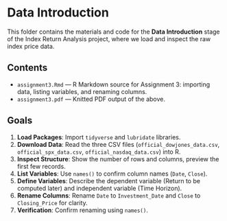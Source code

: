 # Data Introduction

This folder contains the materials and code for the **Data Introduction** stage of the Index Return Analysis project, where we load and inspect the raw index price data.

## Contents
- `assignment3.Rmd` — R Markdown source for Assignment 3: importing data, listing variables, and renaming columns.
- `assignment3.pdf` — Knitted PDF output of the above.

## Goals
1. **Load Packages**: Import `tidyverse` and `lubridate` libraries.  
2. **Download Data**: Read the three CSV files (`official_dowjones_data.csv`, `official_spx_data.csv`, `official_nasdaq_data.csv`) into R.  
3. **Inspect Structure**: Show the number of rows and columns, preview the first few records.  
4. **List Variables**: Use `names()` to confirm column names (`Date`, `Close`).  
5. **Define Variables**: Describe the dependent variable (Return to be computed later) and independent variable (Time Horizon).  
6. **Rename Columns**: Rename `Date` to `Investment_Date` and `Close` to `Closing_Price` for clarity.  
7. **Verification**: Confirm renaming using `names()`.
